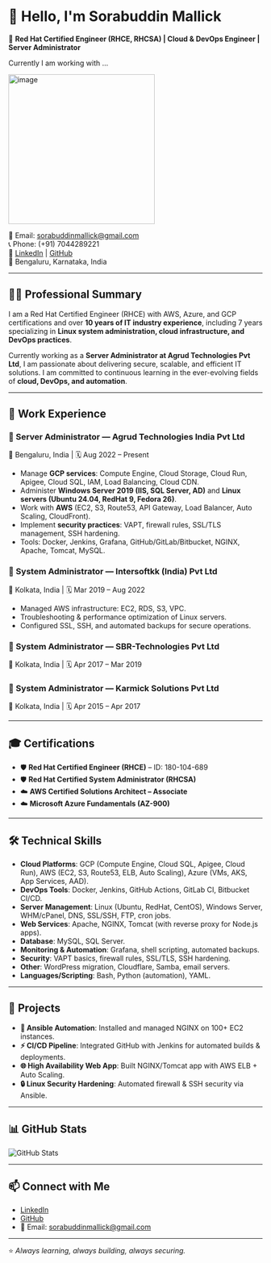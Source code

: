 # 👋 Hello, I'm Sorabuddin Mallick  

🚀 **Red Hat Certified Engineer (RHCE, RHCSA) | Cloud & DevOps Engineer | Server Administrator**  

Currently I am working with ...

<img width="290" height="297" alt="image" src="https://github.com/user-attachments/assets/9759da59-a885-4ee9-aa74-75a6bac2c808" />



📧 Email: sorabuddinmallick@gmail.com  
📞 Phone: (+91) 7044289221  
🔗 [LinkedIn](https://www.linkedin.com/in/sorabuddin-mallick) | [GitHub](https://github.com/sorabuddingcp)  
📍 Bengaluru, Karnataka, India  

---

## 👨‍💻 Professional Summary  
I am a Red Hat Certified Engineer (RHCE) with AWS, Azure, and GCP certifications and over **10 years of IT industry experience**, including 7 years specializing in **Linux system administration, cloud infrastructure, and DevOps practices**.  

Currently working as a **Server Administrator at Agrud Technologies Pvt Ltd**, I am passionate about delivering secure, scalable, and efficient IT solutions. I am committed to continuous learning in the ever-evolving fields of **cloud, DevOps, and automation**.  

---

## 💼 Work Experience  

### 🔹 Server Administrator — Agrud Technologies India Pvt Ltd  
📍 Bengaluru, India | 🗓️ Aug 2022 – Present  
- Manage **GCP services**: Compute Engine, Cloud Storage, Cloud Run, Apigee, Cloud SQL, IAM, Load Balancing, Cloud CDN.  
- Administer **Windows Server 2019 (IIS, SQL Server, AD)** and **Linux servers (Ubuntu 24.04, RedHat 9, Fedora 26)**.  
- Work with **AWS** (EC2, S3, Route53, API Gateway, Load Balancer, Auto Scaling, CloudFront).  
- Implement **security practices**: VAPT, firewall rules, SSL/TLS management, SSH hardening.  
- Tools: Docker, Jenkins, Grafana, GitHub/GitLab/Bitbucket, NGINX, Apache, Tomcat, MySQL.  

### 🔹 System Administrator — Intersoftkk (India) Pvt Ltd  
📍 Kolkata, India | 🗓️ Mar 2019 – Aug 2022  
- Managed AWS infrastructure: EC2, RDS, S3, VPC.  
- Troubleshooting & performance optimization of Linux servers.  
- Configured SSL, SSH, and automated backups for secure operations.  

### 🔹 System Administrator — SBR-Technologies Pvt Ltd  
📍 Kolkata, India | 🗓️ Apr 2017 – Mar 2019  

### 🔹 System Administrator — Karmick Solutions Pvt Ltd  
📍 Kolkata, India | 🗓️ Apr 2015 – Apr 2017  

---

## 🎓 Certifications  
- 🛡️ **Red Hat Certified Engineer (RHCE)** – ID: 180-104-689  
- 🛡️ **Red Hat Certified System Administrator (RHCSA)**  
- ☁️ **AWS Certified Solutions Architect – Associate**  
- ☁️ **Microsoft Azure Fundamentals (AZ-900)**  

---

## 🛠️ Technical Skills  

- **Cloud Platforms**: GCP (Compute Engine, Cloud SQL, Apigee, Cloud Run), AWS (EC2, S3, Route53, ELB, Auto Scaling), Azure (VMs, AKS, App Services, AAD).  
- **DevOps Tools**: Docker, Jenkins, GitHub Actions, GitLab CI, Bitbucket CI/CD.  
- **Server Management**: Linux (Ubuntu, RedHat, CentOS), Windows Server, WHM/cPanel, DNS, SSL/SSH, FTP, cron jobs.  
- **Web Services**: Apache, NGINX, Tomcat (with reverse proxy for Node.js apps).  
- **Database**: MySQL, SQL Server.  
- **Monitoring & Automation**: Grafana, shell scripting, automated backups.  
- **Security**: VAPT basics, firewall rules, SSL/TLS, SSH hardening.  
- **Other**: WordPress migration, Cloudflare, Samba, email servers.  
- **Languages/Scripting**: Bash, Python (automation), YAML.  

---

## 📂 Projects  

- **🔧 Ansible Automation**: Installed and managed NGINX on 100+ EC2 instances.  
- **⚡ CI/CD Pipeline**: Integrated GitHub with Jenkins for automated builds & deployments.  
- **🌐 High Availability Web App**: Built NGINX/Tomcat app with AWS ELB + Auto Scaling.  
- **🔒 Linux Security Hardening**: Automated firewall & SSH security via Ansible.  

---

## 📊 GitHub Stats  
![GitHub Stats](https://github-readme-stats.vercel.app/api?username=sorabuddingcp&show_icons=true&theme=tokyonight)  

---

## 📫 Connect with Me  
- [LinkedIn](https://www.linkedin.com/in/sorabuddin-mallick)  
- [GitHub](https://github.com/sorabuddingcp)  
- 📧 Email: sorabuddinmallick@gmail.com  

---
⭐️ _Always learning, always building, always securing._ 
